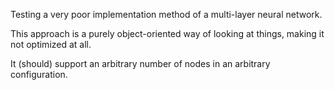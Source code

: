 Testing a very poor implementation method of a multi-layer neural network.

This approach is a purely object-oriented way of looking at things, making it not optimized at all.

It (should) support an arbitrary number of nodes in an arbitrary configuration.